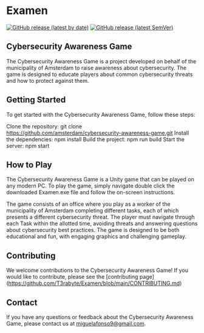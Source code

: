 # Examen
[![GitHub release (latest by date)](https://img.shields.io/github/downloads/T3rabyte/Examen/latest/total)](https://github.com/T3rabyte/Examen/releases/latest) [![GitHub release (latest SemVer)](https://img.shields.io/github/v/release/T3rabyte/Examen)](https://github.com/T3rabyte/Examen/releases) 


## Cybersecurity Awareness Game
The Cybersecurity Awareness Game is a project developed on behalf of the municipality of Amsterdam to raise awareness about cybersecurity. The game is designed to educate players about common cybersecurity threats and how to protect against them.

## Getting Started
To get started with the Cybersecurity Awareness Game, follow these steps:

Clone the repository: git clone https://github.com/amsterdam/cybersecurity-awareness-game.git
Install the dependencies: npm install
Build the project: npm run build
Start the server: npm start

## How to Play
The Cybersecurity Awareness Game is a Unity game that can be played on any modern PC. To play the game, simply navigate double click the downloaded Examen.exe file and follow the on-screen instructions.

The game consists of an office where you play as a worker of the municipality of Amsterdam completing different tasks, each of which presents a different cybersecurity threat. The player must navigate through each Task within the allotted time, avoiding threats and answering questions about cybersecurity best practices. The game is designed to be both educational and fun, with engaging graphics and challenging gameplay.

## Contributing
We welcome contributions to the Cybersecurity Awareness Game! If you would like to contribute, please see the [contributing page] (https://github.com/T3rabyte/Examen/blob/main/CONTRIBUTING.md)

## Contact
If you have any questions or feedback about the Cybersecurity Awareness Game, please contact us at miguelafonso9@gmail.com.
